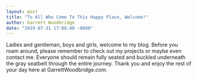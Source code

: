 ```yaml
---
layout: post
title: "To All Who Come To This Happy Place, Welcome!"
author: Garrett Woodbridge
date: "2019-07-31 17:08:40 -0600"
---
```


Ladies and gentleman, boys and girls, welcome to my blog. Before you roam around, please remember to check out my projects or maybe even contact me. Everyone should remain fully seated and buckled underneath the gray seatbelt through the entire journey. Thank you and enjoy the rest of your day here at GarrettWoodbridge.com.
